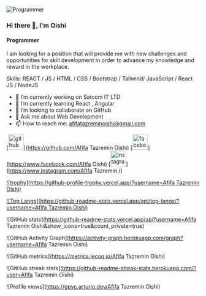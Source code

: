 ![Programmer](https://media-exp1.licdn.com/dms/image/C4D16AQGnesqdtYCqTg/profile-displaybackgroundimage-shrink_200_800/0/1654625779121?e=1668038400&v=beta&t=jIzRD9e8bqTgadoPw1unvnFFg63I-VcH0ESK-UAzh74)

### Hi there 👋, I'm Oishi
#### Programmer

I am looking for a position that will provide me with new challenges and opportunities for skill development in order to advance my knowledge and reward in the workplace.

Skills:  REACT / JS / HTML / CSS / Bootstrap / Tailwind/ JavaScript / React JS / NodeJS 

- 🔭 I’m currently working on Satcom IT LTD 
- 🌱 I’m currently learning React , Angular 
- 👯 I’m looking to collaborate on GitHub 
- 💬 Ask me about Web Development 
- 📫 How to reach me: afifatazreminoishi@gmail.com 


[<img src='https://cdn.jsdelivr.net/npm/simple-icons@3.0.1/icons/github.svg' alt='github' height='40'>](https://github.com/Afifa Tazremin Oishi)  [<img src='https://cdn.jsdelivr.net/npm/simple-icons@3.0.1/icons/facebook.svg' alt='facebook' height='40'>](https://www.facebook.com/Afifa Oishi)  [<img src='https://cdn.jsdelivr.net/npm/simple-icons@3.0.1/icons/instagram.svg' alt='instagram' height='40'>](https://www.instagram.com/Afifa Tazremin /)  

[![trophy](https://github-profile-trophy.vercel.app/?username=Afifa Tazremin Oishi)](https://github.com/ryo-ma/github-profile-trophy)

[![Top Langs](https://github-readme-stats.vercel.app/api/top-langs/?username=Afifa Tazremin Oishi)](https://github.com/anuraghazra/github-readme-stats)

![GitHub stats](https://github-readme-stats.vercel.app/api?username=Afifa Tazremin Oishi&show_icons=true&count_private=true)  

![GitHub Activity Graph](https://activity-graph.herokuapp.com/graph?username=Afifa Tazremin Oishi)  

![GitHub metrics](https://metrics.lecoq.io/Afifa Tazremin Oishi)  

![GitHub streak stats](https://github-readme-streak-stats.herokuapp.com/?user=Afifa Tazremin Oishi)  

![Profile views](https://gpvc.arturio.dev/Afifa Tazremin Oishi)  
